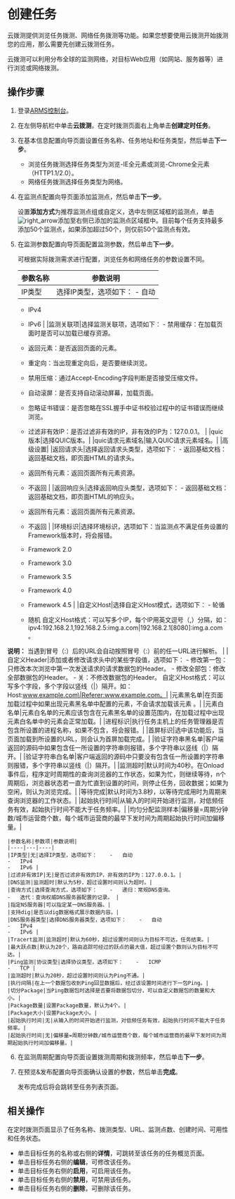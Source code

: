 # 创建任务

云拨测提供浏览任务拨测、网络任务拨测等功能。如果您想要使用云拨测开始拨测您的应用，那么需要先创建云拨测任务。

云拨测可以利用分布全球的监测网络，对目标Web应用（如网站、服务器等）进行浏览或网络拨测。

## 操作步骤

1.  登录[ARMS控制台](https://arms-ap-southeast-1.console.aliyun.com/#/home)。

2.  在左侧导航栏中单击**云拨测**，在定时拨测页面右上角单击**创建定时任务**。

3.  在基本信息配置向导页面设置任务名称、任务地址和任务类型，然后单击**下一步**。

    -   浏览任务拨测选择任务类型为浏览-IE全元素或浏览-Chrome全元素（HTTP1.1/2.0）。
    -   网络任务拨测选择任务类型为网络。
4.  在监测点配置向导页面添加监测点，然后单击**下一步**。

    设置**添加方式**为推荐监测点组或自定义，选中左侧区域框的监测点，单击![right_arrow](https://static-aliyun-doc.oss-accelerate.aliyuncs.com/assets/img/zh-CN/9028155061/p179404.png)添加至右侧已添加的监测点区域框中。目前每个任务支持最多添加50个监测点，如果添加超过50个，则仅前50个监测点有效。

5.  在监测参数配置向导页面配置监测参数，然后单击**下一步**。

    可根据实际拨测需求进行配置，浏览任务和网络任务的参数设置不同。

    |参数名称|参数说明|
    |----|----|
    |IP类型|选择IP类型，选项如下：    -   自动
    -   IPv4
    -   IPv6 |
    |监测关联项|选择监测关联项，选项如下：    -   禁用缓存：在加载页面时是否可以加载已缓存资源。
    -   返回元素：是否返回页面的元素。
    -   重定向：当出现重定向后，是否要继续浏览。
    -   禁用压缩：通过Accept-Encoding字段判断是否接受压缩文件。
    -   自动滚屏：是否支持自动滚动屏幕，加载页面。
    -   忽略证书错误：是否忽略在SSL握手中证书校验过程中的证书错误而继续浏览。
    -   过滤非有效IP：是否过滤非有效的IP，非有效的IP为：127.0.0.1。 |
    |quic版本|选择QUIC版本。|
    |quic请求元素域名|输入QUIC请求元素域名。|
    |高级设置|
    |返回请求头|选择返回请求头类型，选项如下：    -   返回基础文档：返回基础文档，即页面HTML的请求头。
    -   返回所有元素：返回页面所有元素资源。
    -   不返回 |
    |返回响应头|选择返回响应头类型，选项如下：    -   返回基础文档：返回基础文档，即页面HTML的响应头。
    -   返回所有元素：返回页面所有元素资源。
    -   不返回 |
    |环境标识|选择环境标识，选项如下：当监测点不满足任务设置的Framework版本时，将会报错。

    -   Framework 2.0
    -   Framework 3.0
    -   Framework 3.5
    -   Framework 4.0
    -   Framework 4.5 |
    |自定义Host|选择自定义Host模式，选项如下：    -   轮循
    -   随机
自定义Host格式：可以写多个IP，每个IP用英文逗号（,）分隔，如：ipv4:192.168.2.1,192.168.2.5:img.a.com\|192.168.2.1\[8080\]:img.a.com。

**说明：** 当遇到冒号（:）后的URL会自动按照冒号（:）前的任一URL进行解析。 |
    |自定义Header|添加或者修改请求头中的某些字段值，选项如下：    -   修改第一包：只修改本次浏览中第一次发送请求的请求数据包的Header。
    -   修改全部包：修改全部数据包的Header。
    -   关：不修改数据包的Header。
自定义Host格式：可以写多个字段，多个字段以竖线（\|）隔开。如：Host:www.example.com\|Referer:www.example.com。|
    |元素黑名单|在页面加载过程中如果出现元素黑名单中配置的元素，不会请求加载该元素 。|
    |元素白名单|元素白名单的元素应该包含在元素黑名单的设置范围内，在加载过程中出现元素白名单中的元素会正常加载。|
    |进程标识|执行任务主机上的任务管理器是否包含所设置的进程名称，如果不包含，将会报错。|
    |首屏标识|选中该功能后，当页面加载到所设置的URL，则会认为首屏加载完成。|
    |验证字符串黑名单|客户端返回的源码中如果包含任一所设置的字符串则报错，多个字符串以竖线（\|）隔开。|
    |验证字符串白名单|客户端返回的源码中只要没有包含任一所设置的字符串则报错，多个字符串以竖线（\|）隔开。|
    |监测超时|默认时间为40秒。在Onload事件后，程序定时周期性的查询浏览器的工作状态，如果为忙，则继续等待，n个周期后，浏览器状态若一直为忙直到设置的时间，则停止任务，回收数据；如果为空闲，则认为浏览完成。|
    |等待完成|默认时间为3.8秒，以等待完成用时为周期来查询浏览器的工作状态。|
    |起始执行时间|从输入的时间开始进行监测，对低频任务有效，起始执行时间不能大于任务频率。|
    |均匀分配监测样本|偏移量=周期分钟数/城市运营商个数，每个城市运营商的最早下发时间为周期起始执行时间加偏移量。|

    |参数名称|参数项|参数说明|
    |----|---|----|
    |IP类型|无|选择IP类型，选项如下：    -   自动
    -   IPv4
    -   IPv6 |
    |过滤非有效IP|无|是否过滤非有效的IP，非有效的IP为：127.0.0.1。|
    |DNS监测|监测超时|默认为5秒，超过设置时间则认为超时。|
    |查询方式|选择查询方式，选项如下：    -   递归：常规DNS查询。
    -   迭代：查询权威DNS服务器配置的记录。 |
    |指定NS服务器|可以指定某一DNS服务器。|
    |支持dig|是否以dig数据格式展示数据内容。|
    |DNS服务器类型|选择DNS服务器类型，选项如下：    -   自动
    -   IPv4
    -   IPv6 |
    |Tracert监测|监测超时|默认为60秒，超过设置时间则认为目标不可达，任务结束。|
    |最大跃点数|默认为20个，路由追踪可经过的跃点的最大值，超过设置个数则认为目标不可达。|
    |Ping监测|协议类型|选择协议类型，选项如下：    -   ICMP
    -   TCP |
    |监测超时|默认为20秒，超过设置时间则认为Ping不通。|
    |执行间隔|在上一个数据包收到Ping回显数据后，经过该设置时间进行下一包Ping。|
    |切分Package|当Ping数据包时选择是否要将数据包切分，可以自定义数据包的数量和大小。|
    |Package数量|设置Package数量，默认为4个。|
    |Package大小|设置Package大小。|
    |起始执行时间|无|从输入的时间开始进行监测，对低频任务有效，起始执行时间不能大于任务频率。|
    |起始执行时间|无|偏移量=周期分钟数/城市运营商个数，每个城市运营商的最早下发时间为周期起始执行时间加偏移量。|

6.  在监测周期配置向导页面设置拨测周期和拨测频率，然后单击**下一步**。

7.  在预览&发布配置向导页面确认设置的参数，然后单击**完成**。

    发布完成后将会跳转至任务列表页面。


## 相关操作

在定时拨测页面显示了任务名称、拨测类型、URL、监测点数、创建时间、可用性和任务状态。

-   单击目标任务的名称或右侧的**详情**，可跳转至该任务的任务概览页面。
-   单击目标任务右侧的**编辑**，可修改该任务。
-   单击目标任务右侧的**启用**，可启用该任务。
-   单击目标任务右侧的**禁用**，可禁用该任务。
-   单击目标任务右侧的**删除**，可删除该任务。

